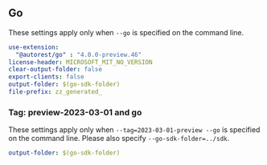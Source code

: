 ## Go

These settings apply only when `--go` is specified on the command line.

``` yaml
use-extension:
  "@autorest/go" : "4.0.0-preview.46"
license-header: MICROSOFT_MIT_NO_VERSION
clear-output-folder: false
export-clients: false
output-folder: $(go-sdk-folder)
file-prefix: zz_generated_
```

### Tag: preview-2023-03-01 and go

These settings apply only when `--tag=2023-03-01-preview --go` is specified on the command line.
Please also specify `--go-sdk-folder=../sdk`.

``` yaml $(tag) == '2023-03-01-preview' && $(go)
output-folder: $(go-sdk-folder)
```
